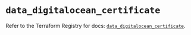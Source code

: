 # `data_digitalocean_certificate`

Refer to the Terraform Registry for docs: [`data_digitalocean_certificate`](https://registry.terraform.io/providers/digitalocean/digitalocean/2.61.0/docs/data-sources/certificate).
